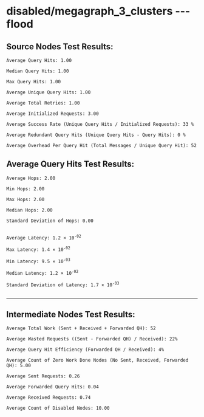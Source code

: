 # disabled/megagraph_3_clusters --- flood
## Source Nodes Test Results:
	Average Query Hits: 1.00

	Median Query Hits: 1.00

	Max Query Hits: 1.00

	Average Unique Query Hits: 1.00

	Average Total Retries: 1.00

	Average Initialized Requests: 3.00

	Average Success Rate (Unique Query Hits / Initialized Requests): 33 %

	Average Redundant Query Hits (Unique Query Hits - Query Hits): 0 %

	Average Overhead Per Query Hit (Total Messages / Unique Query Hit): 52



## Average Query Hits Test Results:
<pre><code>Average Hops: 2.00

Min Hops: 2.00

Max Hops: 2.00

Median Hops: 2.00

Standard Deviation of Hops: 0.00


Average Latency: 1.2 × 10<sup>-02</sup>

Max Latency: 1.4 × 10<sup>-02</sup>

Min Latency: 9.5 × 10<sup>-03</sup>

Median Latency: 1.2 × 10<sup>-02</sup>

Standard Deviation of Latency: 1.7 × 10<sup>-03</sup>

</code></pre>

---------------------------------------------
## Intermediate Nodes Test Results:

	Average Total Work (Sent + Received + Forwarded QH): 52

	Average Wasted Requests ((Sent - Forwarded QH) / Received): 22%

	Average Query Hit Efficiency (Forwarded QH / Received): 4%

	Average Count of Zero Work Done Nodes (No Sent, Received, Forwarded QH): 5.00

	Average Sent Requests: 0.26

	Average Forwarded Query Hits: 0.04

	Average Received Requests: 0.74

	Average Count of Disabled Nodes: 10.00

